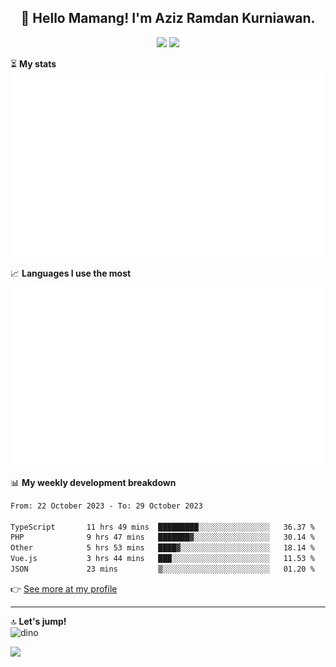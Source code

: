 <h2 align="center">👋 Hello Mamang! I'm Aziz Ramdan Kurniawan.</h2>  
<p align="center">
  <img src="https://komarev.com/ghpvc/?username=azizramdan">
  <img src="https://wakatime.com/badge/user/90056fa0-4c31-4eca-954e-2a3ac05896f9.svg">
</p>
    
⏳ **My stats**  
![](https://raw.githubusercontent.com/azizramdan/github-stats/master/generated/overview.svg#gh-dark-mode-only)

📈 **Languages I use the most**  
![](https://raw.githubusercontent.com/azizramdan/github-stats/master/generated/languages.svg#gh-dark-mode-only)

📊 **My weekly development breakdown**
<!--START_SECTION:waka-->

```txt
From: 22 October 2023 - To: 29 October 2023

TypeScript       11 hrs 49 mins  █████████░░░░░░░░░░░░░░░░   36.37 %
PHP              9 hrs 47 mins   ███████▓░░░░░░░░░░░░░░░░░   30.14 %
Other            5 hrs 53 mins   ████▓░░░░░░░░░░░░░░░░░░░░   18.14 %
Vue.js           3 hrs 44 mins   ███░░░░░░░░░░░░░░░░░░░░░░   11.53 %
JSON             23 mins         ▒░░░░░░░░░░░░░░░░░░░░░░░░   01.20 %
```

<!--END_SECTION:waka-->
👉 [See more at my profile](https://wakatime.com/@azizramdan)
***
🔝 **Let's jump!**  
![dino](https://raw.githubusercontent.com/azizramdan/azizramdan/master/dino.gif)  

![](https://hit.yhype.me/github/profile?user_id=27954794)
